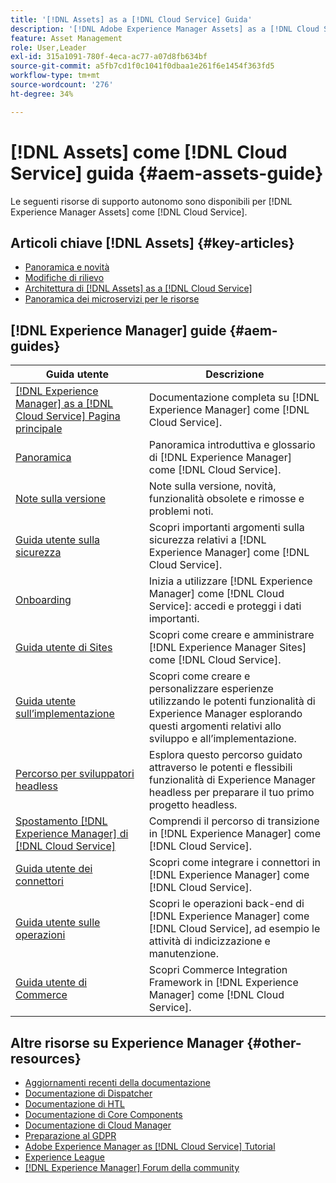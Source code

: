 ```yaml
---
title: '[!DNL Assets] as a [!DNL Cloud Service] Guida'
description: '[!DNL Adobe Experience Manager Assets] as a [!DNL Cloud Service] risorse di supporto autonomo e collegamenti alla documentazione'
feature: Asset Management
role: User,Leader
exl-id: 315a1091-780f-4eca-ac77-a07d8fb634bf
source-git-commit: a5fb7cd1f0c1041f0dbaa1e261f6e1454f363fd5
workflow-type: tm+mt
source-wordcount: '276'
ht-degree: 34%

---
```


# [!DNL Assets] come  [!DNL Cloud Service] guida {#aem-assets-guide}

Le seguenti risorse di supporto autonomo sono disponibili per [!DNL Experience Manager Assets] come [!DNL Cloud Service].

## Articoli chiave [!DNL Assets] {#key-articles}

* [Panoramica e novità](overview.md)
* [Modifiche di rilievo](/help/assets/assets-cloud-changes.md)
* [Architettura di [!DNL Assets] as a [!DNL Cloud Service]](architecture.md)
* [Panoramica dei microservizi per le risorse](/help/assets/asset-microservices-overview.md)

## [!DNL Experience Manager] guide {#aem-guides}

| Guida utente | Descrizione |
|---|---|
| [[!DNL Experience Manager] as a [!DNL Cloud Service] Pagina principale](/help/landing/home.md) | Documentazione completa su [!DNL Experience Manager] come [!DNL Cloud Service]. |
| [Panoramica](/help/overview/home.md) | Panoramica introduttiva e glossario di [!DNL Experience Manager] come [!DNL Cloud Service]. |
| [Note sulla versione](/help/release-notes/home.md) | Note sulla versione, novità, funzionalità obsolete e rimosse e problemi noti. |
| [Guida utente sulla sicurezza](/help/security/home.md) | Scopri importanti argomenti sulla sicurezza relativi a [!DNL Experience Manager] come [!DNL Cloud Service]. |
| [Onboarding](/help/onboarding/home.md) | Inizia a utilizzare [!DNL Experience Manager] come [!DNL Cloud Service]: accedi e proteggi i dati importanti. |
| [Guida utente di Sites](/help/sites-cloud/home.md) | Scopri come creare e amministrare [!DNL Experience Manager Sites] come [!DNL Cloud Service]. |
| [Guida utente sull’implementazione](/help/implementing/home.md) | Scopri come creare e personalizzare esperienze utilizzando le potenti funzionalità di Experience Manager esplorando questi argomenti relativi allo sviluppo e all’implementazione. |
| [Percorso per sviluppatori headless](/help/journey-headless/developer/overview.md) | Esplora questo percorso guidato attraverso le potenti e flessibili funzionalità di Experience Manager headless per preparare il tuo primo progetto headless. |
| [Spostamento  [!DNL Experience Manager] di [!DNL Cloud Service]](/help/move-to-cloud-service/home.md) | Comprendi il percorso di transizione in [!DNL Experience Manager] come [!DNL Cloud Service]. |
| [Guida utente dei connettori](/help/connectors/home.md) | Scopri come integrare i connettori in [!DNL Experience Manager] come [!DNL Cloud Service]. |
| [Guida utente sulle operazioni](/help/operations/home.md) | Scopri le operazioni back-end di [!DNL Experience Manager] come [!DNL Cloud Service], ad esempio le attività di indicizzazione e manutenzione. |
| [Guida utente di Commerce](/help/commerce-cloud/home.md) | Scopri Commerce Integration Framework in [!DNL Experience Manager] come [!DNL Cloud Service]. |

## Altre risorse su Experience Manager {#other-resources}

* [Aggiornamenti recenti della documentazione](https://experienceleague.adobe.com/docs/experience-manager-release-information/aem-release-updates/doc-updates/documentation-updates.html#aem-as-a-cloud-service)
* [Documentazione di Dispatcher](/help/implementing/dispatcher/overview.md)
* [Documentazione di HTL](https://experienceleague.adobe.com/docs/experience-manager-htl/using/overview.html?lang=it)
* [Documentazione di Core Components](https://experienceleague.adobe.com/docs/experience-manager-core-components/using/introduction.html?lang=it)
* [Documentazione di Cloud Manager](https://experienceleague.adobe.com/docs/experience-manager-cloud-manager/using/introduction-to-cloud-manager.html?lang=it)
* [Preparazione al GDPR](/help/compliance/data-privacy-and-protection-readiness/aem-readiness.md)
* [Adobe Experience Manager as  [!DNL Cloud Service] Tutorial](https://experienceleague.adobe.com/docs/experience-manager-learn/cloud-service/overview.html?lang=it)
* [Experience League](https://experienceleague.adobe.com/?promoid=K42KVXHD&amp;mv=other#recommended/solutions/experience-manager)
* [[!DNL Experience Manager] Forum della community](https://experienceleaguecommunities.adobe.com/t5/adobe-experience-manager/ct-p/adobe-experience-manager-community)
